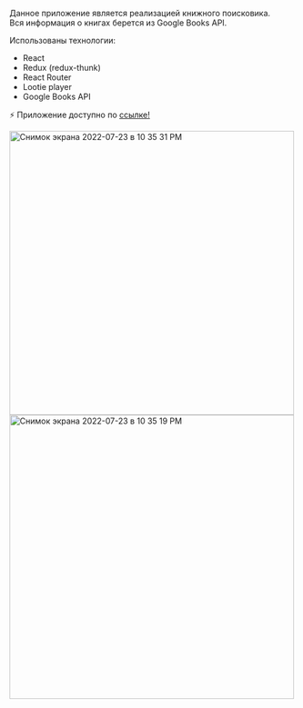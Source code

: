 Данное приложение является реализацией книжного поисковика. </br>
Вся информация о книгах берется из Google Books API.

Использованы технологии:
<ul>
<li>React</li>
<li>Redux (redux-thunk)</li>
<li>React Router</li>
<li>Lootie player</li>
<li>Google Books API</li>
</ul>

⚡️ Приложение доступно по <a href="https://korotkir.github.io/BooksSearching/">ссылке!</a>

<div>
<img width="500" alt="Снимок экрана 2022-07-23 в 10 35 31 PM" src="https://user-images.githubusercontent.com/29064739/180620457-9947d8d3-1636-4c80-84fb-1c850f99c675.png">
<img width="500" alt="Снимок экрана 2022-07-23 в 10 35 19 PM" src="https://user-images.githubusercontent.com/29064739/180620459-6843e554-155e-47a1-b075-0a97883b15bc.png">
</div>
